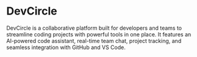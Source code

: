 # DevCircle
DevCircle is a collaborative platform built for developers and teams to streamline coding projects with powerful tools in one place. It features an AI-powered code assistant, real-time team chat, project tracking, and seamless integration with GitHub and VS Code.
